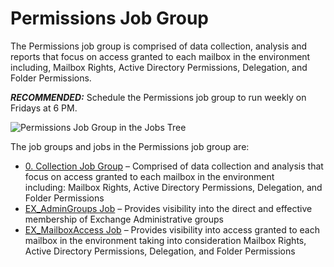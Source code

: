 # Permissions Job Group

The Permissions job group is comprised of data collection, analysis and reports that focus on access
granted to each mailbox in the environment including, Mailbox Rights, Active Directory Permissions,
Delegation, and Folder Permissions.

**_RECOMMENDED:_** Schedule the Permissions job group to run weekly on Fridays at 6 PM.

![Permissions Job Group in the Jobs Tree](/img/product_docs/accessanalyzer/11.6/accessanalyzer/admin/hostmanagement/jobstree.webp)

The job groups and jobs in the Permissions job group are:

- [0. Collection Job Group](/docs/accessanalyzer/11.6/solutions/exchange/mailboxes/permissions/collection/overview.md)
  – Comprised of data collection and analysis that focus on access granted to each mailbox in the
  environment including: Mailbox Rights, Active Directory Permissions, Delegation, and Folder
  Permissions
- [EX_AdminGroups Job](/docs/accessanalyzer/11.6/solutions/exchange/mailboxes/permissions/ex_admingroups.md)
  – Provides visibility into the direct and effective membership of Exchange Administrative groups
- [EX_MailboxAccess Job](/docs/accessanalyzer/11.6/solutions/exchange/mailboxes/permissions/ex_mailboxaccess.md)
  – Provides visibility into access granted to each mailbox in the environment taking into
  consideration Mailbox Rights, Active Directory Permissions, Delegation, and Folder Permissions
